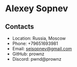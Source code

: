 # Alexey Sopnev
## Contacts
* Location: Russia, Moscow
* Phone: +79651693981
* Email: seisopnev@gmail.com
* GitHub: prownz
* Discord: pwnd@prownz